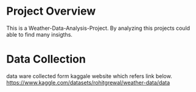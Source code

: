 # Project Overview
This is a Weather-Data-Analysis-Project. By analyzing this projects could able to find many insigths.

# Data Collection
data ware collected form kaggale website which refers link below.
https://www.kaggle.com/datasets/rohitgrewal/weather-data/data
